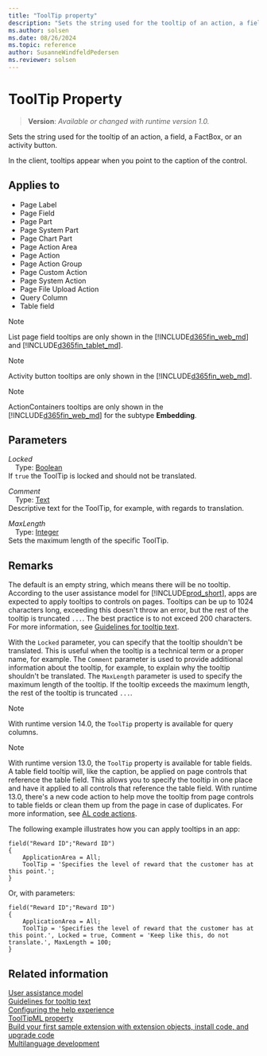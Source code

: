 ```yaml
---
title: "ToolTip property"
description: "Sets the string used for the tooltip of an action, a field, a FactBox, or an activity button."
ms.author: solsen
ms.date: 08/26/2024
ms.topic: reference
author: SusanneWindfeldPedersen
ms.reviewer: solsen
---
```

[//]: # (START>DO_NOT_EDIT)
[//]: # (IMPORTANT:Do not edit any of the content between here and the END>DO_NOT_EDIT.)
[//]: # (Any modifications should be made in the .xml files in the ModernDev repo.)
# ToolTip Property
> **Version**: _Available or changed with runtime version 1.0._

Sets the string used for the tooltip of an action, a field, a FactBox, or an activity button.

In the client, tooltips appear when you point to the caption of the control.

## Applies to
-   Page Label
-   Page Field
-   Page Part
-   Page System Part
-   Page Chart Part
-   Page Action Area
-   Page Action
-   Page Action Group
-   Page Custom Action
-   Page System Action
-   Page File Upload Action
-   Query Column
-   Table field

[//]: # (IMPORTANT: END>DO_NOT_EDIT)


> [!NOTE]  
> List page field tooltips are only shown in the [!INCLUDE[d365fin_web_md](../includes/d365fin_web_md.md)] and [!INCLUDE[d365fin_tablet_md](../includes/d365fin_tablet_md.md)].

> [!NOTE]  
> Activity button tooltips are only shown in the [!INCLUDE[d365fin_web_md](../includes/d365fin_web_md.md)].  

> [!NOTE]  
> ActionContainers tooltips are only shown in the [!INCLUDE[d365fin_web_md](../includes/d365fin_web_md.md)] for the subtype **Embedding**.  

## Parameters

*Locked*  
&emsp;Type: [Boolean](../methods-auto/boolean/boolean-data-type.md)  
If `true` the ToolTip is locked and should not be translated.  

*Comment*  
&emsp;Type: [Text](../methods-auto/text/text-data-type.md)  
Descriptive text for the ToolTip, for example, with regards to translation.

*MaxLength*  
&emsp;Type: [Integer](../methods-auto/integer/integer-data-type.md)  
Sets the maximum length of the specific ToolTip.

## Remarks

The default is an empty string, which means there will be no tooltip. According to the user assistance model for [!INCLUDE[prod_short](../includes/prod_short.md)], apps are expected to apply tooltips to controls on pages. Tooltips can be up to 1024 characters long, exceeding this doesn't throw an error, but the rest of the tooltip is truncated `...`. The best practice is to not exceed 200 characters. For more information, see [Guidelines for tooltip text](../../user-assistance.md#guidelines-for-tooltip-text).

With the `Locked` parameter, you can specify that the tooltip shouldn't be translated. This is useful when the tooltip is a technical term or a proper name, for example. The `Comment` parameter is used to provide additional information about the tooltip, for example, to explain why the tooltip shouldn't be translated. The `MaxLength` parameter is used to specify the maximum length of the tooltip. If the tooltip exceeds the maximum length, the rest of the tooltip is truncated `...`.

> [!NOTE]  
> With runtime version 14.0, the `ToolTip` property is available for query columns.

> [!NOTE]  
> With runtime version 13.0, the `ToolTip` property is available for table fields. A table field tooltip will, like the caption, be applied on page controls that reference the table field. This allows you to specify the tooltip in one place and have it applied to all controls that reference the table field. With runtime 13.0, there's a new code action to help move the tooltip from page controls to table fields or clean them up from the page in case of duplicates. For more information, see [AL code actions](../devenv-code-actions.md).

The following example illustrates how you can apply tooltips in an app:  

```AL
field("Reward ID";"Reward ID")
{
    ApplicationArea = All;
    ToolTip = 'Specifies the level of reward that the customer has at this point.';
}
```

Or, with parameters:


```AL
field("Reward ID";"Reward ID")
{
    ApplicationArea = All;
    ToolTip = 'Specifies the level of reward that the customer has at this point.', Locked = true, Comment = 'Keep like this, do not translate.', MaxLength = 100;
}
```

## Related information

[User assistance model](../../user-assistance.md)  
[Guidelines for tooltip text](../../user-assistance.md#guidelines-for-tooltip-text)  
[Configuring the help experience](../../deployment/configure-help.md)  
[ToolTipML property](devenv-tooltipml-property.md)  
[Build your first sample extension with extension objects, install code, and upgrade code](../devenv-extension-example.md)  
[Multilanguage development](../devenv-work-with-translation-files.md)
